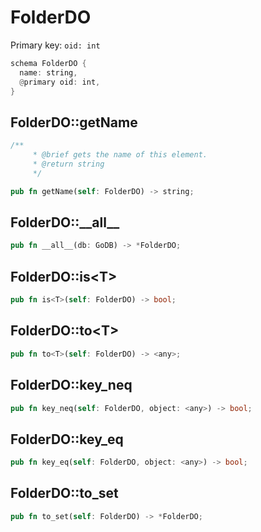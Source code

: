 # FolderDO

Primary key: `oid: int`

```rust
schema FolderDO {
  name: string,
  @primary oid: int,
}
```
## FolderDO::getName

```rust
/**
     * @brief gets the name of this element.
     * @return string
     */
```
```rust
pub fn getName(self: FolderDO) -> string;
```
## FolderDO::\_\_all\_\_

```rust
pub fn __all__(db: GoDB) -> *FolderDO;
```
## FolderDO::is\<T\>

```rust
pub fn is<T>(self: FolderDO) -> bool;
```
## FolderDO::to\<T\>

```rust
pub fn to<T>(self: FolderDO) -> <any>;
```
## FolderDO::key\_neq

```rust
pub fn key_neq(self: FolderDO, object: <any>) -> bool;
```
## FolderDO::key\_eq

```rust
pub fn key_eq(self: FolderDO, object: <any>) -> bool;
```
## FolderDO::to\_set

```rust
pub fn to_set(self: FolderDO) -> *FolderDO;
```
